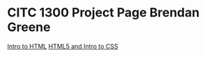 # CITC 1300 Project Page Brendan Greene

<a href="Intro_to_html/index.html" target="_blank">Intro to HTML</a>
<a href="HTML_intro_to_css/index" target="_blank">HTML5 and Intro to CSS</a>